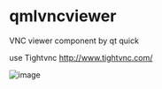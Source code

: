 # qmlvncviewer
VNC viewer component by qt quick

use Tightvnc http://www.tightvnc.com/


 ![image](https://github.com/heroyin/qmlvncviewer/blob/master/screenshot.jpg)
